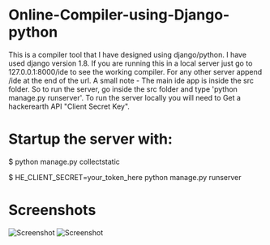# Online-Compiler-using-Django-python
This is a compiler tool that I have designed using django/python. I have used django version 1.8. If you are running this in a local server just go to 127.0.0.1:8000/ide to see the working compiler. For any other server append /ide at the end of the url. A small note - The main ide app is inside the src folder. So to run the server, go inside the src folder and type 'python manage.py runserver'. To run the server locally you will need to Get a hackerearth API "Client Secret Key".
# Startup the server with:

$ python manage.py collectstatic

$ HE_CLIENT_SECRET=your_token_here python manage.py runserver

# Screenshots
![Screenshot](https://github.com/saikat007/Online-Compiler-using-Django-python/blob/master/src/static_in_pro/our_static/img/Screenshot%20from%202016-04-08%2018-18-34.png)
![Screenshot](https://github.com/saikat007/Online-Compiler-using-Django-python/blob/master/src/static_in_pro/our_static/img/Screenshot%20from%202016-04-08%2018-18-43.png)
